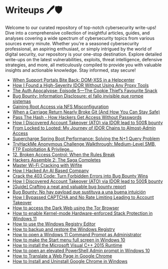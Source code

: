 # Writeups 🖊️🛡️
Welcome to our curated repository of top-notch cybersecurity write-ups! Dive into a comprehensive collection of insightful articles, guides, and analyses covering a wide spectrum of cybersecurity topics from various sources every minute. Whether you're a seasoned cybersecurity professional, an aspiring enthusiast, or simply intrigued by the world of digital security, our repository is your one-stop destination. Explore detailed write-ups on the latest vulnerabilities, exploits, threat intelligence, defensive strategies, and more, all meticulously compiled to provide you with valuable insights and actionable knowledge. Stay informed, stay secure!
<!-- WRITEUPS:START -->
- [When Support Portals Bite Back: DOM-XSS in a Helpcenter](https://medium.com/@devanshpatel930/when-support-portals-bite-back-dom-xss-in-a-helpcenter-4ac7e154ce4e?source=rss------bug_bounty_writeup-5)
- [How I Found a High-Severity IDOR Without Using Any Proxy Tools](https://medium.com/@yusufabdulkadir74/how-i-found-a-high-severity-idor-without-using-any-proxy-tools-8a6d2d09efc7?source=rss------bug_bounty_writeup-5)
- [The Auth Apocalypse: Episode 5—The Cookie Thief’s Favourite Snack](https://osintteam.blog/the-auth-apocalypse-episode-5-the-cookie-thiefs-favourite-snack-6b32dcc8fe6d?source=rss------bug_bounty_writeup-5)
- [Bug Bounty: Information Disclosure: el fallo invisible que rompe sistemas](https://gorkaaa.medium.com/bug-bounty-information-disclosure-el-fallo-invisible-que-rompe-sistemas-7ac62023ac1c?source=rss------bug_bounty_writeup-5)
- [Gaining Root Access via NFS Misconfiguration](https://infosecwriteups.com/gaining-root-access-via-nfs-misconfiguration-92d4d44f8837?source=rss----7b722bfd1b8d---4)
- [When a Carriage Return Nearly Broke Git &lpar;And How You Can Stay Safe&rpar;](https://infosecwriteups.com/when-a-carriage-return-nearly-broke-git-and-how-you-can-stay-safe-42bb19a3783b?source=rss----7b722bfd1b8d---4)
- [Pass The Hash - How Hackers Get Access Without Passwords](https://infosecwriteups.com/pass-the-hash-how-hackers-get-access-without-passwords-d1f8b4f32410?source=rss----7b722bfd1b8d---4)
- [How I Discovered Account Takeover &lpar;ATO&rpar; via IDOR lead to 500$ bounty](https://infosecwriteups.com/how-i-discovered-account-takeover-ato-via-idor-lead-to-500-bounty-537bc7ff10b8?source=rss----7b722bfd1b8d---4)
- [From Locked to Looted: My Journey of IDOR Chains to Almost-Admin Access](https://infosecwriteups.com/from-locked-to-looted-my-journey-of-idor-chains-to-almost-admin-access-d15abf0046f9?source=rss----7b722bfd1b8d---4)
- [Supercharge Spring Boot Performance: Solving the N+1 Query Problem](https://infosecwriteups.com/supercharge-spring-boot-performance-solving-the-n-1-query-problem-7bae9ed3ad36?source=rss----7b722bfd1b8d---4)
- [TryHackMe Anonymous Challenge Walkthrough: Medium-Level SMB, FTP Exploitation &amp; Privilege…](https://infosecwriteups.com/tryhackme-anonymous-challenge-walkthrough-medium-level-smb-ftp-exploitation-privilege-9afbd652eccb?source=rss----7b722bfd1b8d---4)
- [12. Broken Access Control: When the Rules Break](https://infosecwriteups.com/12-broken-access-control-when-the-rules-break-0bc37a474d57?source=rss----7b722bfd1b8d---4)
- [Hackers Assemble 2: The Saga Completes](https://infosecwriteups.com/hackers-assemble-2-the-saga-completes-590f4813812a?source=rss----7b722bfd1b8d---4)
- [Master Wi-Fi Cracking with Wifite](https://infosecwriteups.com/master-wi-fi-cracking-with-wifite-e20181aa07ff?source=rss----7b722bfd1b8d---4)
- [How I Hacked An AI Based Company](https://medium.com/@lewrohan1/how-i-hacked-an-ai-based-company-9e190e0f5126?source=rss------bug_bounty_writeup-5)
- [Crack the 403 Code: Turn Forbidden Errors into Bug Bounty Wins](https://infosecwriteups.com/crack-the-403-code-turn-forbidden-errors-into-bug-bounty-wins-1f5efe98b987?source=rss------bug_bounty_writeup-5)
- [How I Discovered Account Takeover &lpar;ATO&rpar; via IDOR lead to 500$ bounty](https://infosecwriteups.com/how-i-discovered-account-takeover-ato-via-idor-lead-to-500-bounty-537bc7ff10b8?source=rss------bug_bounty_writeup-5)
- [[Guide] Crafting a neat and valuable bug bounty report](https://medium.com/@pm_/guide-crafting-a-neat-and-valuable-bug-bounty-report-0bf1bc933bdc?source=rss------bug_bounty_writeup-5)
- [Bug Bounty: No hay payload que sustituya a una buena intuición](https://gorkaaa.medium.com/bug-bounty-no-hay-payload-que-sustituya-a-una-buena-intuici%C3%B3n-49c7f079f32c?source=rss------bug_bounty_writeup-5)
- [How I Bypassed CAPTCHA and No Rate Limiting Leading to Account Takeover](https://medium.com/@youssefawad1357/bypassing-captcha-with-no-rate-limiting-potentially-leading-to-ato-0a7714c9042d?source=rss------bug_bounty_writeup-5)
- [How to access the Dark Web using the Tor Browser](https://www.bleepingcomputer.com/tutorials/how-to-access-the-dark-web-using-the-tor-browser/)
- [How to enable Kernel-mode Hardware-enforced Stack Protection in Windows 11](https://www.bleepingcomputer.com/tutorials/how-to-enable-kernel-mode-hardware-enforced-stack-protection-in-windows-11/)
- [How to use the Windows Registry Editor](https://www.bleepingcomputer.com/tutorials/how-to-use-the-windows-registry-editor/)
- [How to backup and restore the Windows Registry](https://www.bleepingcomputer.com/tutorials/how-to-backup-and-restore-the-windows-registry/)
- [How to open a Windows 11 Command Prompt as Administrator](https://www.bleepingcomputer.com/tutorials/how-to-open-a-windows-11-command-prompt-as-administrator/)
- [How to make the Start menu full screen in Windows 10](https://www.bleepingcomputer.com/tutorials/how-to-make-the-start-menu-full-screen-in-windows-10/)
- [How to install the Microsoft Visual C++ 2015 Runtime](https://www.bleepingcomputer.com/tutorials/how-to-install-the-microsoft-visual-c-2015-runtime/)
- [How to open an elevated PowerShell Admin prompt in Windows 10](https://www.bleepingcomputer.com/tutorials/how-to-open-an-elevated-powershell-admin-prompt-in-windows-10/)
- [How to Translate a Web Page in Google Chrome](https://www.bleepingcomputer.com/tutorials/how-to-translate-a-web-page-in-google-chrome/)
- [How to Install and Uninstall Google Chrome in Windows](https://www.bleepingcomputer.com/tutorials/how-to-install-and-uninstall-google-chrome-in-windows/)
<!-- WRITEUPS:END -->
